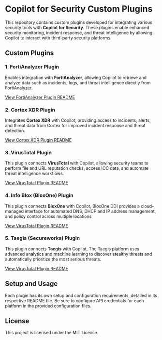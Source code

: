 # Copilot for Security Custom Plugins

This repository contains custom plugins developed for integrating various security tools with **Copilot for Security**. These plugins enable enhanced security monitoring, incident response, and threat intelligence by allowing Copilot to interact with third-party security platforms.

## Custom Plugins

### 1. FortiAnalyzer Plugin
Enables integration with **FortiAnalyzer**, allowing Copilot to retrieve and analyze data such as incidents, logs, and threat intelligence directly from FortiAnalyzer.

[View FortiAnalyzer Plugin README](./FortiAnalyzer)

### 2. Cortex XDR Plugin
Integrates **Cortex XDR** with Copilot, providing access to incidents, alerts, and threat data from Cortex for improved incident response and threat detection.

[View Cortex XDR Plugin README](./Cortex-XDR)

### 3. VirusTotal Plugin
This plugin connects **VirusTotal** with Copilot, allowing security teams to perform file and URL reputation checks, access IOC data, and automate threat intelligence workflows.

[View VirusTotal Plugin README](./VirusTotal)

### 4. Info Blox (BloxOne) Plugin
This plugin connects **BloxOne** with Copilot, BloxOne DDI provides a cloud-managed interface for automated DNS, DHCP and IP address management, and policy control across multiple locations

[View VirusTotal Plugin README](./Infoblox)

### 5. Taegis (Secureworks) Plugin
This plugin connects **Taegis** with Copilot, The Taegis platform uses advanced analytics and machine learning to discover stealthy threats and automatically prioritize the most serious threats.

[View VirusTotal Plugin README](./Taegis)

## Setup and Usage

Each plugin has its own setup and configuration requirements, detailed in its respective README file. Be sure to configure API credentials for each platform in the provided configuration files.

## License

This project is licensed under the MIT License.
